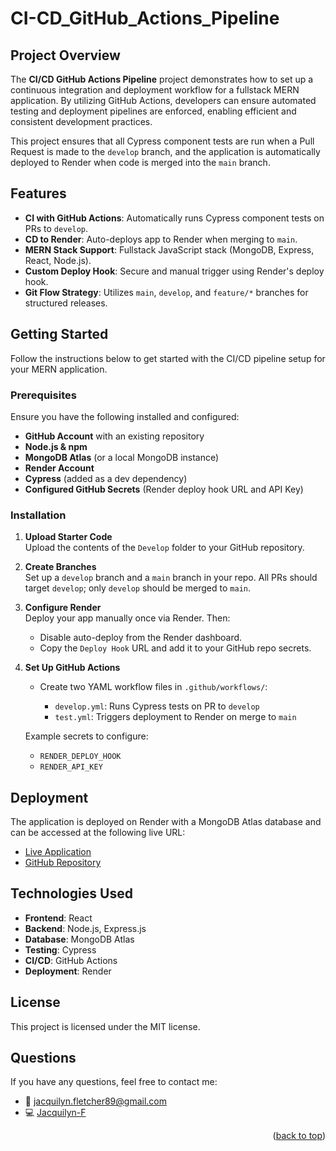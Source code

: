 <a id="readme-top"></a>  
# CI-CD_GitHub_Actions_Pipeline

## Project Overview

The **CI/CD GitHub Actions Pipeline** project demonstrates how to set up a continuous integration and deployment workflow for a fullstack MERN application. By utilizing GitHub Actions, developers can ensure automated testing and deployment pipelines are enforced, enabling efficient and consistent development practices.

This project ensures that all Cypress component tests are run when a Pull Request is made to the `develop` branch, and the application is automatically deployed to Render when code is merged into the `main` branch.

## Features

- **CI with GitHub Actions**: Automatically runs Cypress component tests on PRs to `develop`.
- **CD to Render**: Auto-deploys app to Render when merging to `main`.
- **MERN Stack Support**: Fullstack JavaScript stack (MongoDB, Express, React, Node.js).
- **Custom Deploy Hook**: Secure and manual trigger using Render's deploy hook.
- **Git Flow Strategy**: Utilizes `main`, `develop`, and `feature/*` branches for structured releases.

## Getting Started

Follow the instructions below to get started with the CI/CD pipeline setup for your MERN application.

### Prerequisites

Ensure you have the following installed and configured:

- **GitHub Account** with an existing repository
- **Node.js & npm**
- **MongoDB Atlas** (or a local MongoDB instance)
- **Render Account**
- **Cypress** (added as a dev dependency)
- **Configured GitHub Secrets** (Render deploy hook URL and API Key)

### Installation

1. **Upload Starter Code**  
   Upload the contents of the `Develop` folder to your GitHub repository.

2. **Create Branches**  
   Set up a `develop` branch and a `main` branch in your repo. All PRs should target `develop`; only `develop` should be merged to `main`.

3. **Configure Render**  
   Deploy your app manually once via Render. Then:
   - Disable auto-deploy from the Render dashboard.
   - Copy the `Deploy Hook` URL and add it to your GitHub repo secrets.

4. **Set Up GitHub Actions**

   - Create two YAML workflow files in `.github/workflows/`:

     - `develop.yml`: Runs Cypress tests on PR to `develop`
     - `test.yml`: Triggers deployment to Render on merge to `main`

   Example secrets to configure:

   - `RENDER_DEPLOY_HOOK`
   - `RENDER_API_KEY`

## Deployment

The application is deployed on Render with a MongoDB Atlas database and can be accessed at the following live URL:

- [Live Application](https://github-actions-ci-cd-setup-6wpf.onrender.com)  
- [GitHub Repository](https://github.com/Jacquilyn-F/GitHub-Actions-CI-CD-Setup)


## Technologies Used

- **Frontend**: React
- **Backend**: Node.js, Express.js
- **Database**: MongoDB Atlas
- **Testing**: Cypress
- **CI/CD**: GitHub Actions
- **Deployment**: Render

## License

This project is licensed under the MIT license.

## Questions

If you have any questions, feel free to contact me:

- 📧 [jacquilyn.fletcher89@gmail.com](mailto:jacquilyn.fletcher89@gmail.com)
- 💻 [Jacquilyn-F](https://github.com/Jacquilyn-F)

<p align="right">(<a href="#readme-top">back to top</a>)</p>
